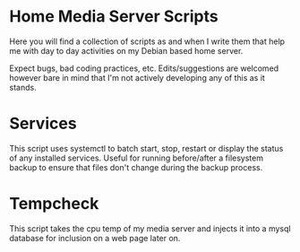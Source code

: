 # Home Media Server Scripts

Here you will find a collection of scripts as and when I write them that help me with day to day activities on my Debian based home server.

Expect bugs, bad coding practices, etc. Edits/suggestions are welcomed however bare in mind that I'm not actively developing any of this as it stands.

# Services

This script uses systemctl to batch start, stop, restart or display the status of any installed services. Useful for running before/after a filesystem backup to ensure that files don't change during the backup process.

# Tempcheck

This script takes the cpu temp of my media server and injects it into a mysql database for inclusion on a web page later on.
